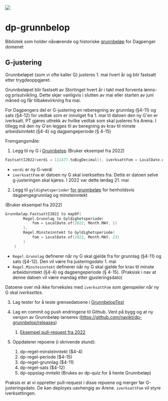 [![](https://jitpack.io/v/navikt/dp-grunnbelop.svg)](https://jitpack.io/#navikt/dp-grunnbelop)

# dp-grunnbelop
Bibliotek som holder nåværende og historiske [grunnbeløp](https://www.nav.no/no/nav-og-samfunn/kontakt-nav/utbetalinger/grunnbelopet-i-folketrygden) for Dagpenger domenet 


## G-justering 

Grunnbeløpet (som vi ofte kaller G) justeres 1. mai hvert år og blir fastsatt etter trygdeoppgjøret. 

Grunnbeløpet blir fastsett av Stortinget hvert år i takt med forventa lønns- og prisutvikling. Dette skjer vanligvis i slutten av mai eller starten av juni måned og får tilbakevirkning fra mai.

For Dagpengers del er G-justering en reberegning av grunnlag (§4-11) og sats (§4-12) for vedtak som er innvilget fra 1. mai til datoen den ny G'en er iverksatt. PT gjøres uttrekk av hvilke vedtak som skal justeres fra Arena. 
I tillegg må den ny G'en legges til av beregning av krav til minste arbeidsinntekt (§4-4) og dagpengeperiode (§ 4-15)


Fremgangsmåte: 

1. Legg til ny G i [Grunnbelop](src/main/kotlin/no/nav/dagpenger/grunnbelop/Grunnbelop.kt)
   (Bruker eksempel fra 2022)

```kotlin
FastsattI2022(verdi = 111477.toBigDecimal(), iverksattFom = LocalDate.of(2022, Month.MAY, 21))
```
- `verdi` er ny G-verdi 
- `iverksattFom` er datoen ny G skal iverksettes fra. Dette er datoen selve g-justeringen skal kjøres. I 2022 var dette lørdag 21. mai

2. Legg til `gyldighetsperioder` [for grunnbeløp](src/main/kotlin/no/nav/dagpenger/grunnbelop/Grunnbelop.kt) for henholdsvis dagpengegrunnlag og minsteinntekt

(Bruker eksempel fra 2022)
```kotlin
Grunnbeløp.FastsattI2022 to mapOf(
        Regel.Grunnlag to Gyldighetsperiode(
            fom = LocalDate.of(2022, Month.MAY, 1)
        ),
        Regel.Minsteinntekt to Gyldighetsperiode(
            fom = LocalDate.of(2022, Month.MAY, 23)
        )
    )
```
- `Regel.Grunnlag` definerer når ny G skal gjelde fra for grunnlag (§4-11) og sats (§4-12). Den vil være fra justeringsdato 1. mai
- `Regel.Minsteinntekt` definerer når ny G skal gjelde for krav til minste arbeidsinntekt (§4-4) og dagpengeperiode (§ 4-15). (Praksisk i nav at denne datoen vil være mandag etter gjusteringsdato)

Datoene over må ikke forveksles med `iverksattFom` som gjenspeiler når ny G skal _iverksettes_. 

3. Lag tester for å teste grensedatoene i [GrunnbelopTest](src/test/kotlin/no/nav/dagpenger/grunnbelop/GrunnbelopTest.kt)

4. Lag en commit og push endringene til Github. Vent på bygg og at ny versjon av Grunnbeløp lanseres (https://github.com/navikt/dp-grunnbelop/releases)
   1. [Eksempel pull-request fra 2022](https://github.com/navikt/dp-grunnbelop/pull/1/files)

5. Oppdaterer repoene (i skrivende stund): 
   1. dp-regel-minsteinntekt ($4-4)
   2. dp-regel-periode ($4-15)
   3. dp-regel-grunnlag ($4-11)
   4. dp-regel-sats ($4-12)
   5. dp-oppslag-inntekt (Brukes av dp-quiz for å hente Grunnbeløp)

Praksis er at vi oppretter pull-request i disse repoene og merger før G-justeringsdato. De kan deployes uavhengig av Arene. `iverksattFom` vil styre iverksettingen. 